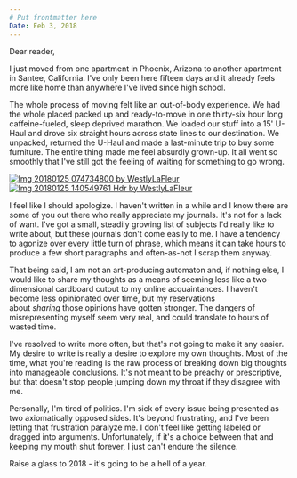 ```yaml
---
# Put frontmatter here
Date: Feb 3, 2018
---
```

Dear reader,  

I just moved from one apartment in Phoenix, Arizona to another apartment in Santee, California. I've only been here fifteen days and it already feels more like home than anywhere I've lived since high school.  

The whole process of moving felt like an out-of-body experience. We had the whole placed packed up and ready-to-move in one thirty-six hour long caffeine-fueled, sleep deprived marathon. We loaded our stuff into a 15' U-Haul and drove six straight hours across state lines to our destination. We unpacked, returned the U-Haul and made a last-minute trip to buy some furniture. The entire thing made me feel absurdly grown-up. It all went so smoothly that I've still got the feeling of waiting for something to go wrong.  

[![Img 20180125 074734800 by WestlyLaFleur](https://images-wixmp-ed30a86b8c4ca887773594c2.wixmp.com/f/e5874664-5d6f-43d9-a92e-a5f05fb8f443/dc20pme-a7e8f767-5819-4561-b988-8a695a1fcd6b.jpg/v1/fit/w_150,h_150,q_70,strp/img_20180125_074734800_by_westlylafleur_dc20pme-150.jpg?token=eyJ0eXAiOiJKV1QiLCJhbGciOiJIUzI1NiJ9.eyJzdWIiOiJ1cm46YXBwOjdlMGQxODg5ODIyNjQzNzNhNWYwZDQxNWVhMGQyNmUwIiwiaXNzIjoidXJuOmFwcDo3ZTBkMTg4OTgyMjY0MzczYTVmMGQ0MTVlYTBkMjZlMCIsIm9iaiI6W1t7ImhlaWdodCI6Ijw9NTc3IiwicGF0aCI6IlwvZlwvZTU4NzQ2NjQtNWQ2Zi00M2Q5LWE5MmUtYTVmMDVmYjhmNDQzXC9kYzIwcG1lLWE3ZThmNzY3LTU4MTktNDU2MS1iOTg4LThhNjk1YTFmY2Q2Yi5qcGciLCJ3aWR0aCI6Ijw9MTAyNCJ9XV0sImF1ZCI6WyJ1cm46c2VydmljZTppbWFnZS5vcGVyYXRpb25zIl19.-fvehOmP3o_Uh0wkR-VrSxk6C_Y5fHBzY5fAQKD6690)](https://sta.sh/01d2y394ivbk "Img 20180125 074734800 by WestlyLaFleur, Feb 3, 2018")[![Img 20180125 140549761 Hdr by WestlyLaFleur](https://images-wixmp-ed30a86b8c4ca887773594c2.wixmp.com/f/e5874664-5d6f-43d9-a92e-a5f05fb8f443/dc20pm9-8b92a8e9-2df5-438f-8608-01f56d166ddd.jpg/v1/fit/w_150,h_150,q_70,strp/img_20180125_140549761_hdr_by_westlylafleur_dc20pm9-150.jpg?token=eyJ0eXAiOiJKV1QiLCJhbGciOiJIUzI1NiJ9.eyJzdWIiOiJ1cm46YXBwOjdlMGQxODg5ODIyNjQzNzNhNWYwZDQxNWVhMGQyNmUwIiwiaXNzIjoidXJuOmFwcDo3ZTBkMTg4OTgyMjY0MzczYTVmMGQ0MTVlYTBkMjZlMCIsIm9iaiI6W1t7ImhlaWdodCI6Ijw9NTc3IiwicGF0aCI6IlwvZlwvZTU4NzQ2NjQtNWQ2Zi00M2Q5LWE5MmUtYTVmMDVmYjhmNDQzXC9kYzIwcG05LThiOTJhOGU5LTJkZjUtNDM4Zi04NjA4LTAxZjU2ZDE2NmRkZC5qcGciLCJ3aWR0aCI6Ijw9MTAyNCJ9XV0sImF1ZCI6WyJ1cm46c2VydmljZTppbWFnZS5vcGVyYXRpb25zIl19.tTXHKyLXkZB-PV8wfSo-ZmbA4vVV_B1O3cIJQJUXaLI)](https://sta.sh/023etcwpu48k "Img 20180125 140549761 Hdr by WestlyLaFleur, Feb 3, 2018")  

I feel like I should apologize. I haven't written in a while and I know there are some of you out there who really appreciate my journals. It's not for a lack of want. I've got a small, steadily growing list of subjects I'd really like to write about, but these journals don't come easily to me. I have a tendency to agonize over every little turn of phrase, which means it can take hours to produce a few short paragraphs and often-as-not I scrap them anyway.  

That being said, I am not an art-producing automaton and, if nothing else, I would like to share my thoughts as a means of seeming less like a two-dimensional cardboard cutout to my online acquaintances. I haven't become less opinionated over time, but my reservations about _sharing_ those opinions have gotten stronger. The dangers of misrepresenting myself seem very real, and could translate to hours of wasted time.  

I've resolved to write more often, but that's not going to make it any easier. My desire to write is really a desire to explore my own thoughts. Most of the time, what you're reading is the raw process of breaking down big thoughts into manageable conclusions. It's not meant to be preachy or prescriptive, but that doesn't stop people jumping down my throat if they disagree with me.  

Personally, I'm tired of politics. I'm sick of every issue being presented as two axiomatically opposed sides. It's beyond frustrating, and I've been letting that frustration paralyze me. I don't feel like getting labeled or dragged into arguments. Unfortunately, if it's a choice between that and keeping my mouth shut forever, I just can't endure the silence.  

Raise a glass to 2018 - it's going to be a hell of a year.